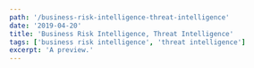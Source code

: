 ```yaml
---
path: '/business-risk-intelligence-threat-intelligence'
date: '2019-04-20'
title: 'Business Risk Intelligence, Threat Intelligence'
tags: ['business risk intelligence', 'threat intelligence']
excerpt: 'A preview.'
---
```

